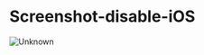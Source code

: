 # Screenshot-disable-iOS

![Unknown](https://github.com/AskAdarsh/Screenshot-disable-iOS/assets/92250821/d537330f-cb05-41e9-9e08-d9ef1f67e483)

